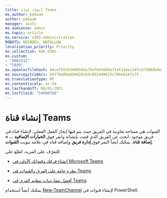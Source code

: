 ```yaml
---
title: إنشاء قناة Teams
ms.author: pebaum
author: pebaum
manager: scotv
ms.audience: Admin
ms.topic: article
ms.service: o365-administration
ROBOTS: NOINDEX, NOFOLLOW
localization_priority: Priority
ms.collection: Adm_O365
ms.custom:
- "9002512"
- "5039"
ms.openlocfilehash: 04cef5920360058da75efbb56b0a33afa14a114fc2f300db4e26cdd8eef1aee2
ms.sourcegitcommit: b5f7da89a650d2915dc652449623c78be6247175
ms.translationtype: MT
ms.contentlocale: ar-SA
ms.lasthandoff: 08/05/2021
ms.locfileid: "54080769"
---
```

# <a name="create-a-teams-channel"></a>إنشاء قناة Teams

القنوات هي مساحة تعاونية في الفريق حيث يتم فيها إنجاز العمل الفعلي. لإنشاء قناة في فريق موجود. ابحث عن الفريق الذي قمت بإنشائه وانقر فوق **الخيارات الإضافية ... > إضافة قناة**. يمكنك أيضاً النقر فوق **إدارة فريق** وإضافة قناة في علامة تبويب **القنوات**.

للتعرّف على المزيد، اطلع على:

- [إنشاء فرقك وقنواتك الأولى في Microsoft Teams](https://docs.microsoft.com/MicrosoftTeams/get-started-with-teams-create-your-first-teams-and-channels)

- [نظرة عامة على الفرق والقنوات في Teams](https://docs.microsoft.com/microsoftteams/teams-channels-overview)

- [أفضل ممارسات تنظيم الفرق في Teams](https://docs.microsoft.com/MicrosoftTeams/best-practices-organizing)

يمكنك أيضاً استخدام [New-TeamChannel](https://docs.microsoft.com/powershell/module/teams/new-teamchannel?view=teams-ps) لإنشاء قنوات في PowerShell. 
